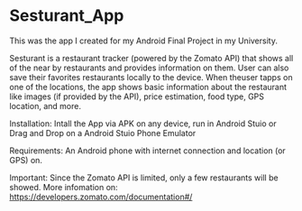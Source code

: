# Sesturant_App

This was the app I created for my Android Final Project in my University.

Sesturant is a restaurant tracker (powered by the Zomato API) that shows all of the near by restaurants and provides information on them.
User can also save their favorites restaurants locally to the device.
When theuser tapps on one of the locations, the app shows basic information about the restaurant like images (if provided by the API), price estimation, food type, GPS location, and  more.

Installation: 
Intall the App via APK on any device, run in Android Stuio or Drag and Drop on a Android Stuio Phone Emulator

Requirements:
An Android phone with internet connection and location (or GPS) on.

Important:
Since the Zomato API is limited, only a few restaurants will be showed. More infomation on: https://developers.zomato.com/documentation#/
